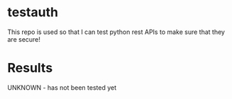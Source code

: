 # testauth

This repo is used so that I can test python rest APIs to make sure that they are secure!

Results
===
UNKNOWN - has not been tested yet
